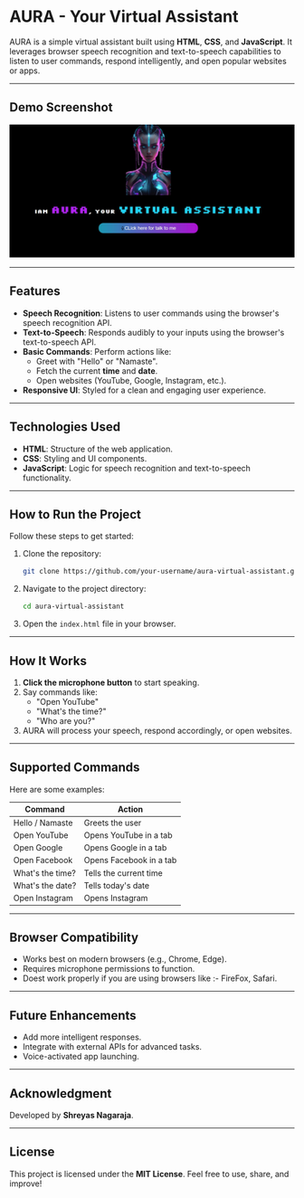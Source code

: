 # AURA - Your Virtual Assistant

AURA is a simple virtual assistant built using **HTML**, **CSS**, and **JavaScript**. It leverages browser speech recognition and text-to-speech capabilities to listen to user commands, respond intelligently, and open popular websites or apps.

---

## Demo Screenshot
![image](./ss.jpg)


---

## Features
- **Speech Recognition**: Listens to user commands using the browser's speech recognition API.
- **Text-to-Speech**: Responds audibly to your inputs using the browser's text-to-speech API.
- **Basic Commands**: Perform actions like:
    - Greet with "Hello" or "Namaste".
    - Fetch the current **time** and **date**.
    - Open websites (YouTube, Google, Instagram, etc.).
- **Responsive UI**: Styled for a clean and engaging user experience.

---

## Technologies Used
- **HTML**: Structure of the web application.
- **CSS**: Styling and UI components.
- **JavaScript**: Logic for speech recognition and text-to-speech functionality.

---

## How to Run the Project
Follow these steps to get started:

1. Clone the repository:
   ```bash
   git clone https://github.com/your-username/aura-virtual-assistant.git
   ```

2. Navigate to the project directory:
   ```bash
   cd aura-virtual-assistant
   ```

3. Open the `index.html` file in your browser.

---

## How It Works
1. **Click the microphone button** to start speaking.
2. Say commands like:
    - "Open YouTube"
    - "What's the time?"
    - "Who are you?"
3. AURA will process your speech, respond accordingly, or open websites.

---

## Supported Commands
Here are some examples:

| Command              | Action                    |
|----------------------|---------------------------|
| Hello / Namaste      | Greets the user           |
| Open YouTube         | Opens YouTube in a tab    |
| Open Google          | Opens Google in a tab     |
| Open Facebook        | Opens Facebook in a tab   |
| What's the time?     | Tells the current time    |
| What's the date?     | Tells today's date        |
| Open Instagram       | Opens Instagram           |

---

## Browser Compatibility
- Works best on modern browsers (e.g., Chrome, Edge).
- Requires microphone permissions to function.
- Doest work properly if you are using browsers like :- FireFox, Safari.

---

## Future Enhancements
- Add more intelligent responses.
- Integrate with external APIs for advanced tasks.
- Voice-activated app launching.

---

## Acknowledgment
Developed by **Shreyas Nagaraja**.

---

## License
This project is licensed under the **MIT License**. Feel free to use, share, and improve!
